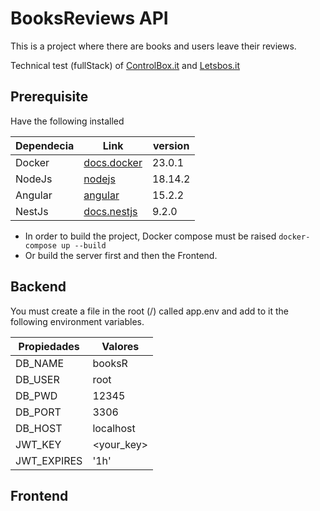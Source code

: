 # BooksReviews API

This is a project where there are books and users leave their reviews.

Technical test (fullStack) of [ControlBox.it](https://my.controlbox.net/) and [Letsbos.it](https://letsbox.it/#/Main)

## Prerequisite

Have the following installed

| Dependecia | Link                                               | version |
| ---------- | -------------------------------------------------- | ------- |
| Docker     | [docs.docker](https://docs.docker.com/get-docker/) | 23.0.1  |
| NodeJs     | [nodejs](https://nodejs.org/)                      | 18.14.2 |
| Angular    | [angular](https://angular.io/)                     | 15.2.2  |
| NestJs     | [docs.nestjs](https://docs.nestjs.com)             | 9.2.0   |

- In order to build the project, Docker compose must be raised
  `docker-compose up --build`
- Or build the server first and then the Frontend.

## Backend

You must create a file in the root (/) called app.env and add to it the following environment variables.

| Propiedades | Valores    |
| ----------- | ---------- |
| DB_NAME     | booksR     |
| DB_USER     | root       |
| DB_PWD      | 12345      |
| DB_PORT     | 3306       |
| DB_HOST     | localhost  |
| JWT_KEY     | <your_key> |
| JWT_EXPIRES | '1h'       |

## Frontend
